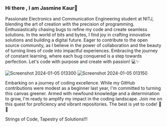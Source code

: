 ### Hi there , I am Jasmine Kaur👋

Passionate Electronics and Communication Engineering student at NITJ, blending the art of creation with the precision of programming. Enthusiastically chasing bugs to refine my code and create seamless solutions. In the world of bits and bytes, I find joy in crafting innovative solutions and building a digital future. Eager to contribute to the open source community, as I believe in the power of collaboration and the beauty of turning lines of code into impactful experiences. Embracing the journey of constant learning, where each bug conquered is a step towards perfection. Let's code with purpose and create with passion! 💻✨

![Screenshot 2024-01-05 013300](https://github.com/jasminekaur02/jasminekaur02/assets/123491291/d1bafcc8-7512-4f02-8b59-662840a830ba)
![Screenshot 2024-01-05 013150](https://github.com/jasminekaur02/jasminekaur02/assets/123491291/fe8c5021-da62-4d2a-b462-91010ebc3928)

Embarking on a journey of coding excellence. While my GitHub contributions were modest as a beginner last year, I'm committed to turning this canvas greener. Armed with newfound knowledge and a determination to grow, I'm ready to amplify my impact in the coding landscape. Join me on this quest for proficiency and vibrant repositories. The best is yet to code! 💚🚀


Strings of Code, Tapestry of Solutions!!!
